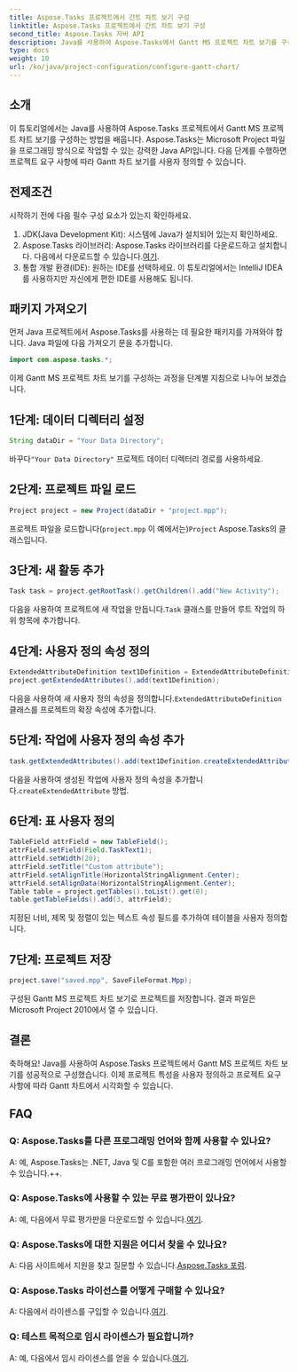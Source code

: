 ```yaml
---
title: Aspose.Tasks 프로젝트에서 간트 차트 보기 구성
linktitle: Aspose.Tasks 프로젝트에서 간트 차트 보기 구성
second_title: Aspose.Tasks 자바 API
description: Java를 사용하여 Aspose.Tasks에서 Gantt MS 프로젝트 차트 보기를 구성하는 방법을 알아보세요. 프로젝트를 사용자 정의하고 단계별로 Gantt 차트에서 시각화하세요.
type: docs
weight: 10
url: /ko/java/project-configuration/configure-gantt-chart/
---
```

## 소개
이 튜토리얼에서는 Java를 사용하여 Aspose.Tasks 프로젝트에서 Gantt MS 프로젝트 차트 보기를 구성하는 방법을 배웁니다. Aspose.Tasks는 Microsoft Project 파일을 프로그래밍 방식으로 작업할 수 있는 강력한 Java API입니다. 다음 단계를 수행하면 프로젝트 요구 사항에 따라 Gantt 차트 보기를 사용자 정의할 수 있습니다.
## 전제조건
시작하기 전에 다음 필수 구성 요소가 있는지 확인하세요.
1. JDK(Java Development Kit): 시스템에 Java가 설치되어 있는지 확인하세요.
2.  Aspose.Tasks 라이브러리: Aspose.Tasks 라이브러리를 다운로드하고 설치합니다. 다음에서 다운로드할 수 있습니다.[여기](https://releases.aspose.com/tasks/java/).
3. 통합 개발 환경(IDE): 원하는 IDE를 선택하세요. 이 튜토리얼에서는 IntelliJ IDEA를 사용하지만 자신에게 편한 IDE를 사용해도 됩니다.
## 패키지 가져오기
먼저 Java 프로젝트에서 Aspose.Tasks를 사용하는 데 필요한 패키지를 가져와야 합니다. Java 파일에 다음 가져오기 문을 추가합니다.
```java
import com.aspose.tasks.*;
```
이제 Gantt MS 프로젝트 차트 보기를 구성하는 과정을 단계별 지침으로 나누어 보겠습니다.
## 1단계: 데이터 디렉터리 설정
```java
String dataDir = "Your Data Directory";
```
 바꾸다`"Your Data Directory"` 프로젝트 데이터 디렉터리 경로를 사용하세요.
## 2단계: 프로젝트 파일 로드
```java
Project project = new Project(dataDir + "project.mpp");
```
프로젝트 파일을 로드합니다(`project.mpp` 이 예에서는)`Project` Aspose.Tasks의 클래스입니다.
## 3단계: 새 활동 추가
```java
Task task = project.getRootTask().getChildren().add("New Activity");
```
 다음을 사용하여 프로젝트에 새 작업을 만듭니다.`Task` 클래스를 만들어 루트 작업의 하위 항목에 추가합니다.
## 4단계: 사용자 정의 속성 정의
```java
ExtendedAttributeDefinition text1Definition = ExtendedAttributeDefinition.createTaskDefinition(ExtendedAttributeTask.Text1, null);
project.getExtendedAttributes().add(text1Definition);
```
 다음을 사용하여 새 사용자 정의 속성을 정의합니다.`ExtendedAttributeDefinition`클래스를 프로젝트의 확장 속성에 추가합니다.
## 5단계: 작업에 사용자 정의 속성 추가
```java
task.getExtendedAttributes().add(text1Definition.createExtendedAttribute("Activity attribute"));
```
 다음을 사용하여 생성된 작업에 사용자 정의 속성을 추가합니다.`createExtendedAttribute` 방법.
## 6단계: 표 사용자 정의
```java
TableField attrField = new TableField();
attrField.setField(Field.TaskText1);
attrField.setWidth(20);
attrField.setTitle("Custom attribute");
attrField.setAlignTitle(HorizontalStringAlignment.Center);
attrField.setAlignData(HorizontalStringAlignment.Center);
Table table = project.getTables().toList().get(0);
table.getTableFields().add(3, attrField);
```
지정된 너비, 제목 및 정렬이 있는 텍스트 속성 필드를 추가하여 테이블을 사용자 정의합니다.
## 7단계: 프로젝트 저장
```java
project.save("saved.mpp", SaveFileFormat.Mpp);
```
구성된 Gantt MS 프로젝트 차트 보기로 프로젝트를 저장합니다. 결과 파일은 Microsoft Project 2010에서 열 수 있습니다.
## 결론
축하해요! Java를 사용하여 Aspose.Tasks 프로젝트에서 Gantt MS 프로젝트 차트 보기를 성공적으로 구성했습니다. 이제 프로젝트 특성을 사용자 정의하고 프로젝트 요구 사항에 따라 Gantt 차트에서 시각화할 수 있습니다.
## FAQ
### Q: Aspose.Tasks를 다른 프로그래밍 언어와 함께 사용할 수 있나요?
A: 예, Aspose.Tasks는 .NET, Java 및 C를 포함한 여러 프로그래밍 언어에서 사용할 수 있습니다.++.
### Q: Aspose.Tasks에 사용할 수 있는 무료 평가판이 있나요?
 A: 예, 다음에서 무료 평가판을 다운로드할 수 있습니다.[여기](https://releases.aspose.com/).
### Q: Aspose.Tasks에 대한 지원은 어디서 찾을 수 있나요?
A: 다음 사이트에서 지원을 찾고 질문할 수 있습니다.[Aspose.Tasks 포럼](https://forum.aspose.com/c/tasks/15).
### Q: Aspose.Tasks 라이선스를 어떻게 구매할 수 있나요?
 A: 다음에서 라이센스를 구입할 수 있습니다.[여기](https://purchase.aspose.com/buy).
### Q: 테스트 목적으로 임시 라이센스가 필요합니까?
 A: 예, 다음에서 임시 라이센스를 얻을 수 있습니다.[여기](https://purchase.aspose.com/temporary-license/).